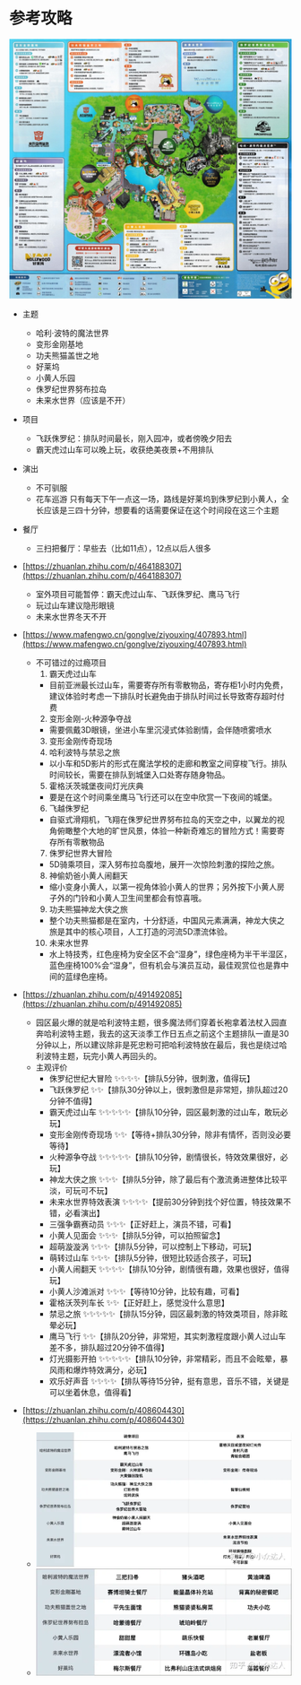 # 参考攻略

![overall](overall_1.jpg)

- 主题
  - 哈利·波特的魔法世界
  - 变形金刚基地
  - 功夫熊猫盖世之地
  - 好莱坞
  - 小黄人乐园
  - 侏罗纪世界努布拉岛
  - 未来水世界（应该是不开）

- 项目
  - 飞跃侏罗纪：排队时间最长，刚入园冲，或者傍晚夕阳去
  - 霸天虎过山车可以晚上玩，收获绝美夜景+不用排队

- 演出
  - 不可驯服
  - 花车巡游 只有每天下午一点这一场，路线是好莱坞到侏罗纪到小黄人，全长应该是三四十分钟，想要看的话需要保证在这个时间段在这三个主题

- 餐厅
  - 三扫把餐厅：早些去（比如11点），12点以后人很多

- [https://zhuanlan.zhihu.com/p/464188307](https://zhuanlan.zhihu.com/p/464188307)
  - 室外项目可能暂停：霸天虎过山车、飞跃侏罗纪、鹰马飞行
  - 玩过山车建议隐形眼镜
  - 未来水世界冬天不开

- [https://www.mafengwo.cn/gonglve/ziyouxing/407893.html](https://www.mafengwo.cn/gonglve/ziyouxing/407893.html)
  - 不可错过的过瘾项目
    1. 霸天虎过山车
      - 目前亚洲最长过山车，需要寄存所有零散物品，寄存柜1小时内免费，建议体验时考虑一下排队时长避免由于排队时间过长导致寄存超时付费
    2. 变形金刚-火种源争夺战
      - 需要佩戴3D眼镜，坐进小车里沉浸式体验剧情，会伴随喷雾喷水
    3. 变形金刚传奇现场
    4. 哈利波特与禁忌之旅
      - 以小车和5D影片的形式在魔法学校的走廊和教室之间穿梭飞行。排队时间较长，需要在排队到城堡入口处寄存随身物品。
    5. 霍格沃茨城堡夜间灯光庆典
      - 要是在这个时间乘坐鹰马飞行还可以在空中欣赏一下夜间的城堡。
    6. 飞越侏罗纪
      - 自驱式滑翔机，飞翔在侏罗纪世界努布拉岛的天空之中，以翼龙的视角俯瞰整个大地的旷世风景，体验一种新奇难忘的冒险方式！需要寄存所有零散物品
    7. 侏罗纪世界大冒险
      - 5D骑乘项目，深入努布拉岛腹地，展开一次惊险刺激的探险之旅。
    8. 神偷奶爸小黄人闹翻天
      - 缩小变身小黄人，以第一视角体验小黄人的世界；另外按下小黄人房子外的门铃和小黄人卫生间里都会有惊喜哦。
    9. 功夫熊猫神龙大侠之旅
      - 整个功夫熊猫都是在室内，十分舒适，中国风元素满满，神龙大侠之旅是其中的核心项目，人工打造的河流5D漂流体验。
    10. 未来水世界
      - 水上特技秀，红色座椅为安全区不会“湿身”，绿色座椅为半干半湿区，蓝色座椅100%会“湿身”，但有机会与演员互动，最佳观赏位也是靠中间的蓝绿色座椅。

- [https://zhuanlan.zhihu.com/p/491492085](https://zhuanlan.zhihu.com/p/491492085)
  - 园区最火爆的就是哈利波特主题，很多魔法师们穿着长袍拿着法杖入园直奔哈利波特主题，我去的这天淡季工作日五点之前这个主题排队一直是30分钟以上，所以建议除非是死忠粉可把哈利波特放在最后，我也是绕过哈利波特主题，玩完小黄人再回头的。
  - 主观评价
    - 侏罗纪世纪大冒险 ✨✨✨✨【排队5分钟，很刺激，值得玩】
    - 飞跃侏罗纪 ✨✨【排队30分钟以上，很刺激但是非常短，排队超过20分钟不值得】
    - 霸天虎过山车 ✨✨✨✨✨【排队10分钟，园区最刺激的过山车，敢玩必玩】
    - 变形金刚传奇现场 ✨✨【等待+排队30分钟，除非有情怀，否则没必要等待】
    - 火种源争夺战 ✨✨✨✨✨【排队10分钟，剧情很长，特效效果很好，必玩】
    - 神龙大侠之旅 ✨✨✨【排队5分钟，除了最后有个激流勇进整体比较平淡，可玩可不玩】
    - 未来水世界特效表演 ✨✨✨✨【提前30分钟到找个好位置，特技效果不错，必看演出】
    - 三强争霸赛动员 ✨✨✨【正好赶上，演员不错，可看】
    - 小黄人见面会 ✨✨✨【排队5分钟，可以拍照留念】
    - 超萌漩漩涡 ✨✨✨【排队5分钟，可以控制上下移动，可玩】
    - 萌转过山车 ✨✨✨【排队5分钟，很短比较适合孩子，可玩】
    - 小黄人闹翻天 ✨✨✨✨【排队10分钟，剧情很有趣，效果也很好，值得玩】
    - 小黄人沙滩派对 ✨✨✨【等待10分钟，比较有趣，可看】
    - 霍格沃茨列车长 ✨✨【正好赶上，感觉没什么意思】
    - 禁忌之旅 ✨✨✨✨✨【排队15分钟，园区最刺激的特效类项目，除非眩晕必玩】
    - 鹰马飞行 ✨✨【排队20分钟，非常短，其实刺激程度跟小黄人过山车差不多，排队超过20分钟不值得】
    - 灯光摄影开拍 ✨✨✨✨✨【排队10分钟，非常精彩，而且不会眩晕，暴风雨和爆炸特效满分，必玩】
    - 欢乐好声音 ✨✨✨✨【排队等待15分钟，挺有意思，音乐不错，关键是可以坐着休息，值得看】

- [https://zhuanlan.zhihu.com/p/408604430](https://zhuanlan.zhihu.com/p/408604430)
    - ![table](table.webp)
    - ![rest](rest.webp)
